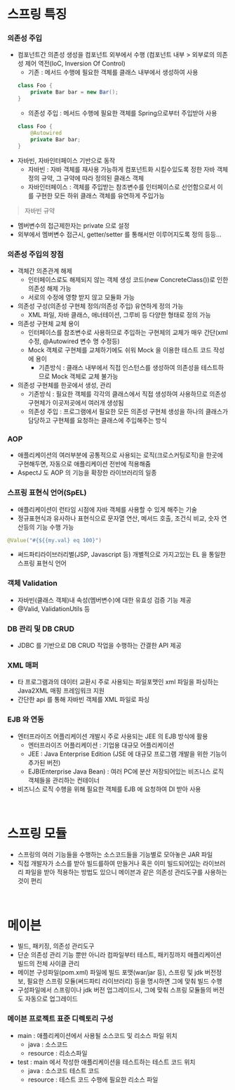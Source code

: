 # 스프링 특징
### 의존성 주입
* 컴포넌트간 의존성 생성을 컴포넌트 외부에서 수행 (컴포넌트 내부 > 외부로의 의존성 제어 역전(IoC, Inversion Of Control)
   * 기존 : 메서드 수행에 필요한 객체를 클래스 내부에서 생성하여 사용
	```java
	class Foo {
		private Bar bar = new Bar();
	}
	```
	* 의존성 주입 : 메서드 수행에 필요한 객체를 Spring으로부터 주입받아 사용
	```java
	class Foo {
		@Autowired
		private Bar bar;
	}
	```
* 자바빈, 자바인터페이스 기반으로 동작
   * 자바빈 : 자바 객체를 재사용 가능하게 컴포넌트화 시킬수있도록 정한 자바 객체 정의 규약, 그 규약에 따라 정의된 클래스 객체
   * 자바인터페이스 : 객체를 주입받는 참조변수를 인터페이스로 선언함으로서 이를 구현한 모든 하위 클래스 객체를 유연하게 주입가능

> 자바빈 규약
* 멤버변수의 접근제한자는 private 으로 설정
* 외부에서 멤버변수 접근시, getter/setter 를 통해서만 이루어지도록 정의
등등...

### 의존성 주입의 장점
* 객체간 의존관계 해제
	* 인터페이스로도 해제되지 않는 객체 생성 코드(new ConcreteClass())로 인한 의존성 해제 가능
	* 서로의 수정에 영향 받지 않고 모듈화 가능
* 의존성 구성(의존성 구현체 정의/의존성 주입) 유연하게 정의 가능
   * XML 파일, 자바 클래스, 애너테이션, 그루비 등 다양한 형태로 정의 가능
* 의존성 구현체 교체 용이
   * 인터페이스를 참조변수로 사용하므로 주입하는 구현체의 교체가 매우 간단(xml 수정, @Autowired 변수 명 수정등)
   * Mock 객체로 구현체를 교체하기에도 쉬워 Mock 을 이용한 테스트 코드 작성에 용이
		* 기존방식 : 클래스 내부에서 직접 인스턴스를 생성하여 의존성을 테스트하므로 Mock 객체로 교체 불가능
* 의존성 구현체를 한곳에서 생성, 관리
   * 기존방식 : 필요한 객체를 각각의 클래스에서 직접 생성하여 사용하므로 의존성 구현체가 이곳저곳에서 여러개 생성됨
   * 의존성 주입 : 프로그램에서 필요한 모든 의존성 구현체 생성을 하나의 클래스가 담당하고 구현체를 요청하는 클래스에 주입해주는 방식
   
### AOP
* 애플리케이션의 여러부분에 공통적으로 사용되는 로직(크로스커팅로직)을 한곳에 구현해두면, 자동으로 애플리케이션 전반에 적용해줌
* AspectJ 도 AOP 의 기능을 확장한 라이브러리의 일종

### 스프링 표현식 언어(SpEL)
* 애플리케이션이 런타임 시점에 자바 객체를 사용할 수 있게 해주는 기술
* 정규표현식과 유사하나 표현식으로 문자열 연산, 메서드 호출, 조건식 비교, 숫자 연산등의 기능 수행 가능
```java
@Value("#{${{my.val} eq 100}")
``` 
* 써드파티라이브러리별(JSP, Javascript 등)  개별적으로 가지고있는 EL 을 통일한 스프링 표현식 언어

### 객체 Validation
* 자바빈(클래스 객체)내 속성(멤버변수)에 대한 유효성 검증 기능 제공
* @Valid, ValidationUtils 등

### DB 관리 및 DB CRUD
* JDBC 를 기반으로 DB CRUD 작업을 수행하는 간결한 API 제공

###  XML 매퍼
* 타 프로그램과의 데이터 교환시 주로 사용되는 파일포맷인 xml 파일을 파싱하는 Java2XML 매핑 프레임워크 지원
* 간단한 api 를 통해 자바빈 객체를 XML 파일로 파싱

### EJB 와 연동
* 엔터프라이즈 어플리케이션 개발시 주로 사용되는 JEE 의 EJB 방식에 활용
   * 엔터프라이즈 어플리케이션 : 기업용 대규모 어플리케이션
   * JEE : Java Enterprise Edition (JSE 에 대규모 프로그램 개발을 위한 기능이 추가된 버전)
   * EJB(Enterprise Java Bean) : 여러 PC에 분산 저장되어있는 비즈니스 로직 객체들을 관리하는 컨테이너
* 비즈니스 로직 수행을 위해 필요한 객체를 EJB 에 요청하여 DI 받아 사용

<br>

# 스프링 모듈
* 스프링의 여러 기능들을 수행하는 소스코드들을 기능별로 모아놓은 JAR 파일
* 직접 개발자가 소스를 받아 빌드를하여 만들거나 혹은 이미 빌드되어있는 라이브러리 파일을 받아 적용하는 방법도 있으니 메이븐과 같은 의존성 관리도구를 사용하는것이 편리

<br>

# 메이븐
* 빌드, 패키징, 의존성 관리도구
* 단순 의존성 관리 기능 뿐만 아니라 컴파일부터 테스트, 패키징까지 애플리케이션 빌드의 전체 사이클 관리
* 메이븐 구성파일(pom.xml) 파일에 빌드 포맷(war/jar 등), 스프링 및 jdk 버전정보, 필요한 스프링 모듈(써드파티 라이브러리) 등을 명시하면 그에 맞춰 빌드 수행
* 구성파일에서 스프링이나 jdk 버전 업그레이드시, 그에 맞춰 스프링 모듈들의 버전도 자동으로 업그레이드

### 메이븐 프로젝트 표준 디렉토리 구성
* main : 애플리케이션에서 사용될 소스코드 및 리소스 파일 위치
   - java : 소스코드
   - resource : 리소스파일
* test : main 에서 작성한 애플리케이션을 테스트하는 테스트 코드 위치
   - java : 소스코드 테스트 코드
   - resource : 테스트 코드 수행에 필요한 리소스 파일
